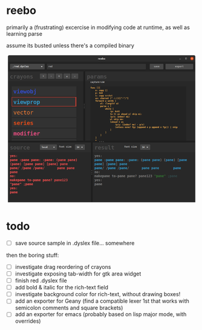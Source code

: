 # reebo
primarily a (frustrating) excercise in modifying code at runtime, as well as learning parse

assume its busted unless there's a compiled binary

![screenie](210409_reebo_screenie.png)

# todo
- [ ] save source sample in .dyslex file... somewhere

then the boring stuff:
- [ ] investigate drag reordering of crayons
- [ ] investigate exposing tab-width for gtk area widget
- [ ] finish red .dyslex file
- [ ] add bold & italic for the rich-text field
- [ ] investigate background color for rich-text, without drawing boxes!
- [ ] add an exporter for Geany (find a compatible lexer 1st that works with semicolon comments and square brackets)
- [ ] add an exporter for emacs (probably based on lisp major mode, with overrides)
